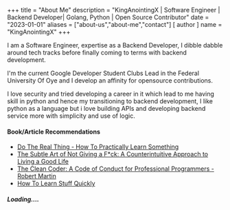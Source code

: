 +++
title = "About Me"
description = "KingAnointingX | Software Engineer | Backend Developer| Golang, Python | Open Source Contributor"
date = "2023-01-01"
aliases = ["about-us","about-me","contact"]
[ author ]
  name = "KingAnointingX"
+++

I am a Software Engineer, expertise as a Backend Developer, I dibble dabble around tech tracks before finally coming to terms with backend development.

I'm the current Google Developer Student Clubs Lead in the Federal University Of Oye and I develop an affinity for opensource contributions.

I love security and tried developing a career in it which lead to me having skill in python and hence my transitioning to backend development, I like python as a language but i love building APIs and developing backend service more with simplicity and use of logic.

#### Book/Article Recommendations

- [Do The Real Thing - How To Practically Learn Something](https://www.scotthyoung.com/blog/2020/0504/do-the-real-thing)
- [The Subtle Art of Not Giving a F\*ck: A Counterintuitive Approach to Living a Good Life](https://www.amazon.com/Subtle-Art-Not-Giving-Counterintuitive/dp/0062457713)
- [The Clean Coder: A Code of Conduct for Professional Programmers - Robert Martin](https://www.amazon.com/Clean-Coder-Conduct-Professional-Programmers/dp/013708107)
- [How To Learn Stuff Quickly](https://www.joshwcomeau.com/blog/how-to-learn-stuff-quickly/)

<!-- - [Computer Science Distilled: Learn The Art Of Solving Computational Problems - Wladston Ferreira Filho](https://www.amazon.com/Computer-Science-Distilled-Computational-Problems/dp/0997316020) -->

##### Loading....
